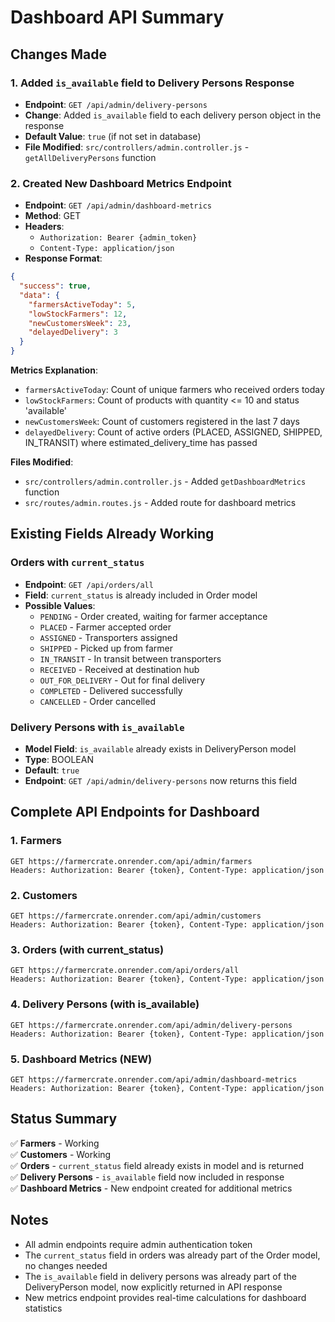# Dashboard API Summary

## Changes Made

### 1. Added `is_available` field to Delivery Persons Response
- **Endpoint**: `GET /api/admin/delivery-persons`
- **Change**: Added `is_available` field to each delivery person object in the response
- **Default Value**: `true` (if not set in database)
- **File Modified**: `src/controllers/admin.controller.js` - `getAllDeliveryPersons` function

### 2. Created New Dashboard Metrics Endpoint
- **Endpoint**: `GET /api/admin/dashboard-metrics`
- **Method**: GET
- **Headers**: 
  - `Authorization: Bearer {admin_token}`
  - `Content-Type: application/json`
- **Response Format**:
```json
{
  "success": true,
  "data": {
    "farmersActiveToday": 5,
    "lowStockFarmers": 12,
    "newCustomersWeek": 23,
    "delayedDelivery": 3
  }
}
```

**Metrics Explanation**:
- `farmersActiveToday`: Count of unique farmers who received orders today
- `lowStockFarmers`: Count of products with quantity <= 10 and status 'available'
- `newCustomersWeek`: Count of customers registered in the last 7 days
- `delayedDelivery`: Count of active orders (PLACED, ASSIGNED, SHIPPED, IN_TRANSIT) where estimated_delivery_time has passed

**Files Modified**:
- `src/controllers/admin.controller.js` - Added `getDashboardMetrics` function
- `src/routes/admin.routes.js` - Added route for dashboard metrics

## Existing Fields Already Working

### Orders with `current_status`
- **Endpoint**: `GET /api/orders/all`
- **Field**: `current_status` is already included in Order model
- **Possible Values**: 
  - `PENDING` - Order created, waiting for farmer acceptance
  - `PLACED` - Farmer accepted order
  - `ASSIGNED` - Transporters assigned
  - `SHIPPED` - Picked up from farmer
  - `IN_TRANSIT` - In transit between transporters
  - `RECEIVED` - Received at destination hub
  - `OUT_FOR_DELIVERY` - Out for final delivery
  - `COMPLETED` - Delivered successfully
  - `CANCELLED` - Order cancelled

### Delivery Persons with `is_available`
- **Model Field**: `is_available` already exists in DeliveryPerson model
- **Type**: BOOLEAN
- **Default**: `true`
- **Endpoint**: `GET /api/admin/delivery-persons` now returns this field

## Complete API Endpoints for Dashboard

### 1. Farmers
```
GET https://farmercrate.onrender.com/api/admin/farmers
Headers: Authorization: Bearer {token}, Content-Type: application/json
```

### 2. Customers
```
GET https://farmercrate.onrender.com/api/admin/customers
Headers: Authorization: Bearer {token}, Content-Type: application/json
```

### 3. Orders (with current_status)
```
GET https://farmercrate.onrender.com/api/orders/all
Headers: Authorization: Bearer {token}, Content-Type: application/json
```

### 4. Delivery Persons (with is_available)
```
GET https://farmercrate.onrender.com/api/admin/delivery-persons
Headers: Authorization: Bearer {token}, Content-Type: application/json
```

### 5. Dashboard Metrics (NEW)
```
GET https://farmercrate.onrender.com/api/admin/dashboard-metrics
Headers: Authorization: Bearer {token}, Content-Type: application/json
```

## Status Summary

✅ **Farmers** - Working  
✅ **Customers** - Working  
✅ **Orders** - `current_status` field already exists in model and is returned  
✅ **Delivery Persons** - `is_available` field now included in response  
✅ **Dashboard Metrics** - New endpoint created for additional metrics  

## Notes

- All admin endpoints require admin authentication token
- The `current_status` field in orders was already part of the Order model, no changes needed
- The `is_available` field in delivery persons was already part of the DeliveryPerson model, now explicitly returned in API response
- New metrics endpoint provides real-time calculations for dashboard statistics
